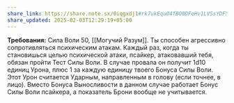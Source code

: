 ```yaml
---
share_link: https://share.note.sx/0iqgxdj1#rk7ukEquO4fBO0DFeHv1LVSsYDF5BFY8A24yzYNlawI
share_updated: 2025-02-03T12:29:19+05:00
---
```

**Требования:** Сила Воли 50, [[Могучий Разум]].
Ты способен агрессивно сопротивляться психическим атакам. Каждый раз, когда ты становишься целью психической атаки, псайкер, атаковавший тебя, обязан пройти Тест Силы Воли. В случае провала он получит 1d10 единиц Урона, плюс 1 за каждую единицу твоего Бонуса Силы Воли. Этот Урон считается Ударным, направленным в голову (если точнее, в лицо). Вместо Бонуса Выносливости в данном случае работает Бонус Силы Воли псайкера, а показатель Брони вообще не учитывается.